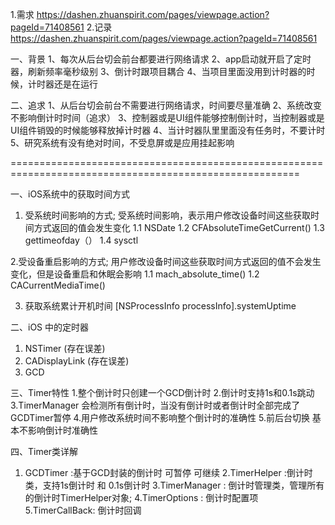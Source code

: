 
1.需求 
https://dashen.zhuanspirit.com/pages/viewpage.action?pageId=71408561 
2.记录
https://dashen.zhuanspirit.com/pages/viewpage.action?pageId=71408561 

一、背景
1、每次从后台切会前台都要进行网络请求
2、app启动就开启了定时器，刷新频率毫秒级别
3、倒计时跟项目耦合
4、当项目里面没用到计时器的时候，计时器还是在运行

二、追求
1、从后台切会前台不需要进行网络请求，时间要尽量准确
2、系统改变不影响倒计时时间（追求）
3、控制器或是UI组件能够控制倒计时，当控制器或是UI组件销毁的时候能够释放掉计时器
4、当计时器队里里面没有任务时，不要计时
5、研究系统有没有绝对时间，不受息屏或是应用挂起影响

========================================================================================================

一、iOS系统中的获取时间方式
1. 受系统时间影响的方式; 受系统时间影响，表示用户修改设备时间这些获取时间方式返回的值会发生变化
1.1 NSDate
1.2 CFAbsoluteTimeGetCurrent()
1.3 gettimeofday（）
1.4 sysctl

2.受设备重启影响的方式; 用户修改设备时间这些获取时间方式返回的值不会发生变化，但是设备重启和休眠会影响
1.1 mach_absolute_time()
1.2 CACurrentMediaTime()

3. 获取系统累计开机时间
[NSProcessInfo processInfo].systemUptime 

二、iOS 中的定时器
1. NSTimer  (存在误差)
2. CADisplayLink (存在误差)
3. GCD 


三、Timer特性
1.整个倒计时只创建一个GCD倒计时
2.倒计时支持1s和0.1s跳动
3.TimerManager 会检测所有倒计时，当没有倒计时或者倒计时全部完成了 GCDTimer暂停
4.用户修改系统时间不影响整个倒计时的准确性
5.前后台切换 基本不影响倒计时准确性



四、Timer类详解
1. GCDTimer :基于GCD封装的倒计时 可暂停 可继续
2.TimerHelper :倒计时类，支持1s倒计时 和 0.1s倒计时
3.TimerManager : 倒计时管理类，管理所有的倒计时TimerHelper对象; 
4.TimerOptions : 倒计时配置项 
5.TimerCallBack: 倒计时回调

